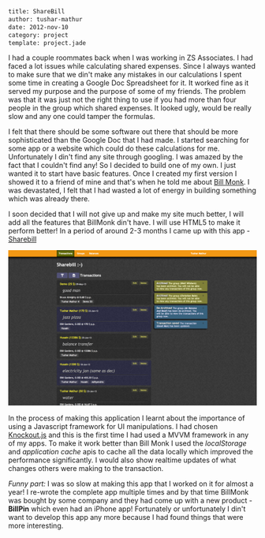 ```metadata
title: ShareBill
author: tushar-mathur
date: 2012-nov-10
category: project
template: project.jade
```

I had a couple roommates back when I was working in ZS Associates. I had faced a lot issues while calculating shared expenses. Since I always wanted to make sure that we din't make any mistakes in our calculations I spent some time in creating a Google Doc Spreadsheet for it. It worked fine as it served my purpose and the purpose of some of my friends. The problem was that it was just not the right thing to use if you had more than four people in the group which shared expenses. It looked ugly, would be really slow and any one could tamper the formulas.

I felt that there should be some software out there that should be more sophisticated than the Google Doc that I had made. I started searching for some app or a website which could do these calculations for me. Unfortunately I din't find any site through googling. I was amazed by the fact that I couldn't find any! So I decided to build one of my own. I just wanted it to start have basic features. Once I created my first version I showed it to a friend of mine and that's when he told me about [Bill Monk](http://www.billmonk.com/). I was devastated, I felt that I had wasted a lot of energy in building something which was already there.

I soon decided that I will not give up and make my site much better, I will add all the features that BillMonk din't have. I will use HTML5 to make it perform better! In a period of around 2-3 months I came up with this app - [Sharebill](http://sharebillv2.apphb.com/)

![Resize icon][2]

In the process of making this application I learnt about the importance of using a Javascript framework for UI manipulations. I had chosen [Knockout.js](knockoutjs.com) and this is the first time I had used a MVVM framework in any of my apps. To make it work better than Bill Monk I used the *localStorage* and *application cache* apis to cache all the data locally which improved the performance significantly. I would also show realtime updates of what changes others were making to the transaction.

*Funny part:* I was so slow at making this app that I worked on it for almost a year! I re-wrote the complete app multiple times and by that time BillMonk was bought by some company and they had come up with a new product - **BillPin** which even had an iPhone app! Fortunately or unfortunately I din't want to develop this app any more because I had found things that were more interesting.

[2]: 1.png 






